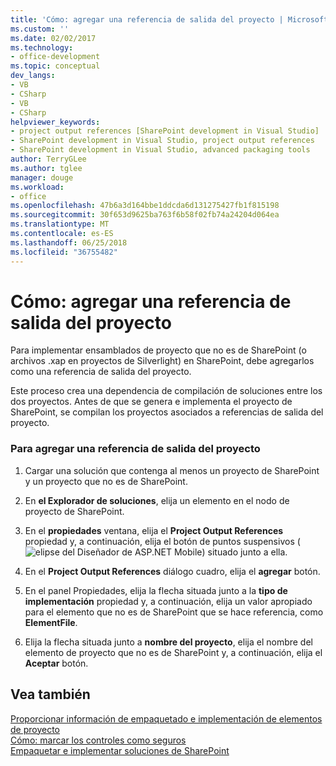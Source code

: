 ```yaml
---
title: 'Cómo: agregar una referencia de salida del proyecto | Microsoft Docs'
ms.custom: ''
ms.date: 02/02/2017
ms.technology:
- office-development
ms.topic: conceptual
dev_langs:
- VB
- CSharp
- VB
- CSharp
helpviewer_keywords:
- project output references [SharePoint development in Visual Studio]
- SharePoint development in Visual Studio, project output references
- SharePoint development in Visual Studio, advanced packaging tools
author: TerryGLee
ms.author: tglee
manager: douge
ms.workload:
- office
ms.openlocfilehash: 47b6a3d164bbe1ddcda6d131275427fb1f815198
ms.sourcegitcommit: 30f653d9625ba763f6b58f02fb74a24204d064ea
ms.translationtype: MT
ms.contentlocale: es-ES
ms.lasthandoff: 06/25/2018
ms.locfileid: "36755482"
---
```

# <a name="how-to-add-a-project-output-reference"></a>Cómo: agregar una referencia de salida del proyecto
  Para implementar ensamblados de proyecto que no es de SharePoint (o archivos .xap en proyectos de Silverlight) en SharePoint, debe agregarlos como una referencia de salida del proyecto.  
  
 Este proceso crea una dependencia de compilación de soluciones entre los dos proyectos. Antes de que se genera e implementa el proyecto de SharePoint, se compilan los proyectos asociados a referencias de salida del proyecto.  
  
### <a name="to-add-a-project-output-reference"></a>Para agregar una referencia de salida del proyecto
  
1.  Cargar una solución que contenga al menos un proyecto de SharePoint y un proyecto que no es de SharePoint.  
  
2.  En **el Explorador de soluciones**, elija un elemento en el nodo de proyecto de SharePoint.  
  
3.  En el **propiedades** ventana, elija el **Project Output References** propiedad y, a continuación, elija el botón de puntos suspensivos (![elipse del Diseñador de ASP.NET Mobile](../sharepoint/media/mwellipsis.gif "ASP. Elipse del Diseñador de NET Mobile")) situado junto a ella.  
  
4.  En el **Project Output References** diálogo cuadro, elija el **agregar** botón.  
  
5.  En el panel Propiedades, elija la flecha situada junto a la **tipo de implementación** propiedad y, a continuación, elija un valor apropiado para el elemento que no es de SharePoint que se hace referencia, como **ElementFile**.  
  
6.  Elija la flecha situada junto a **nombre del proyecto**, elija el nombre del elemento de proyecto que no es de SharePoint y, a continuación, elija el **Aceptar** botón.  
  
## <a name="see-also"></a>Vea también
 [Proporcionar información de empaquetado e implementación de elementos de proyecto](../sharepoint/providing-packaging-and-deployment-information-in-project-items.md)   
 [Cómo: marcar los controles como seguros](../sharepoint/how-to-mark-controls-as-safe-controls.md)   
 [Empaquetar e implementar soluciones de SharePoint](../sharepoint/packaging-and-deploying-sharepoint-solutions.md)  
  
  
